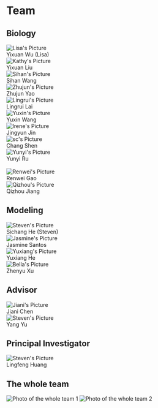 # Team

## Biology

<div class="grid items-end grid-flow-row grid-cols-2 gap-4 text-center md:grid-cols-4">
<div>
<img alt="Lisa's Picture" src="https://static.igem.wiki/teams/4161/wiki/lisa-pic.jpg" class="max-w-full" />
<br />
Yixuan Wu (Lisa)
</div>
<div>
<img alt="Kathy's Picture" src="https://static.igem.wiki/teams/4161/wiki/yixuanliu-kathy.png" class="max-w-full" />
<br />
Yixuan Liu
</div>
<div>
<img alt="Sihan's Picture" src="https://static.igem.wiki/teams/4161/wiki/sihan-pic.jpg" class="max-w-full" />
<br />
Sihan Wang
</div>
<div>
<img alt="Zhujun's Picture" src="https://static.igem.wiki/teams/4161/wiki/zhujun-pic.png" class="max-w-full" />
<br />
Zhujun Yao
</div>
<div>
<img alt="Lingrui's Picture" src="https://static.igem.wiki/teams/4161/wiki/ll-pic.jpg" class="max-w-full" />
<br />
Lingrui Lai
</div>
<div>
<img alt="Yuxin's Picture" src="https://static.igem.wiki/teams/4161/wiki/yuxin-wang-profile-photo.jpg" class="max-w-full" />
<br />
Yuxin Wang
</div>
<div>
<img alt="Irene's Picture" src="https://static.igem.wiki/teams/4161/wiki/irene-pic.jpg" class="max-w-full" />
<br />
Jingyun Jin
</div>
<div>
<img alt="sc's Picture" src="https://static.igem.wiki/teams/4161/wiki/sc-pic.jpg" class="max-w-full" />
<br />
Chang Shen
</div>
<div>
<img alt="Yunyi's Picture" src="https://static.igem.wiki/teams/4161/wiki/yunyi-pic.png" class="max-w-full" />
<br />
Yunyi Ru
</div>
<div>
<br />
<img alt="Renwei's Picture" src="https://static.igem.wiki/teams/4161/wiki/renwei-pic.jpg" class="max-w-full" />
<br />
Renwei Gao
</div>
<div>
<img alt="Qizhou's Picture" src="https://static.igem.wiki/teams/4161/wiki/qizhou-jiang-pic.jpg" class="max-w-full" />
<br />
Qizhou Jiang
</div>
</div>

## Modeling

<div class="grid items-end grid-flow-row grid-cols-2 gap-4 text-center md:grid-cols-4">
<div>
<img alt="Steven's Picture" src="https://static.igem.wiki/teams/4161/wiki/steven-pic.jpg" class="max-w-full" />
<br />
Sichang He (Steven)
</div>
<div>
<img alt="Jasmine's Picture" src="https://static.igem.wiki/teams/4161/wiki/jas-pic.jpg" class="max-w-full" />
<br />
Jasmine Santos
</div>
<div>
<img alt="Yuxiang's Picture" src="https://static.igem.wiki/teams/4161/wiki/img-1134.jpg" class="max-w-full" />
<br />
Yuxiang He
</div>
<div>
<img alt="Bella's Picture" src="https://static.igem.wiki/teams/4161/wiki/bella.jpg" class="max-w-full" />
<br />
Zhenyu Xu
</div>
</div>

## Advisor

<div class="grid items-end grid-flow-row grid-cols-2 gap-4 text-center md:grid-cols-4">
<div>
<img alt="Jiani's Picture" src="https://static.igem.wiki/teams/4161/wiki/jiani-pic.jpg" class="max-w-full" />
<br />
Jiani Chen
</div>
<div>
<img alt="Steven's Picture" src="https://static.igem.wiki/teams/4161/wiki/yang-yu.jpeg" class="max-w-full" />
<br />
Yang Yu
</div>
</div>

## Principal Investigator

<div class="grid items-end grid-flow-row grid-cols-2 gap-4 text-center md:grid-cols-4">
<div>
<img alt="Steven's Picture" src="https://static.igem.wiki/teams/4161/wiki/linfeng-huang.jpeg" class="max-w-full" />
<br />
Lingfeng Huang
</div>
</div>

## The whole team

<div class="grid items-end grid-flow-row grid-cols-1 gap-4 text-center">
<img alt="Photo of the whole team 1" src="https://static.igem.wiki/teams/4161/wiki/team-photo.jpg" />
<img alt="Photo of the whole team 2" src="https://static.igem.wiki/teams/4161/wiki/groupphoto2.png" />
</div>
